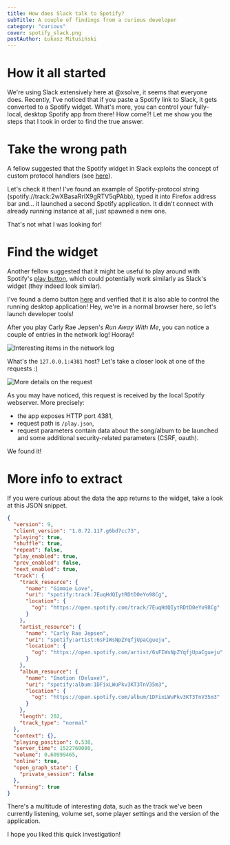 ```yaml
---
title: How does Slack talk to Spotify?
subTitle: A couple of findings from a curious developer
category: "curious"
cover: spotify_slack.png
postAuthor: Łukasz Mitusiński
---
```


# How it all started
We're using Slack extensively here at @xsolve, it seems that everyone does. Recently,
I've noticed that if you paste a Spotify link to Slack, it gets converted to a Spotify
widget. What's more, you can control your fully-local, desktop Spotify app from there!
How come?! Let me show you the steps that I took in order to find the true answer.

# Take the wrong path
A fellow suggested that the Spotify widget in Slack exploits the concept of custom
protocol handlers (see [here](https://www.google.pl/search?q=web+protocol+handler)).

Let's check it then! I've found an example of Spotify-protocol string (spotify://track:2wXBasaRrlX9gRTV5qPAbb),
typed it into Firefox address bar and... it launched a second Spotify application.
It didn't connect with already running instance at all, just spawned a new one.

That's not what I was looking for!

# Find the widget
Another fellow suggested that it might be useful to play around with Spotify's [play button](https://developer.spotify.com/technologies/widgets/spotify-play-button/),
which could potentially work similarly as Slack's widget (they indeed look similar).

I've found a demo button [here](https://beta.developer.spotify.com/documentation/widgets/generate/play-button/)
and verified that it is also able to control the running desktop application! Hey,
we're in a normal browser here, so let's launch developer tools!

After you play Carly Rae Jepsen's _Run Away With Me_, you can notice a couple of entries
in the network log! Hooray!

![Interesting items in the network log](./connections.png)

What's the `127.0.0.1:4381` host? Let's take a closer look at one of the requests :)

![More details on the request](./single_request.png)

As you may have noticed, this request is received by the local Spotify webserver.
More precisely:
- the app exposes HTTP port 4381,
- request path is `/play.json`,
- request parameters contain data about the song/album to be launched and some
additional security-related parameters (CSRF, oauth).

We found it!

# More info to extract

If you were curious about the data the app returns to the widget, take a look at
this JSON snippet.

```JSON
{
  "version": 9,
  "client_version": "1.0.72.117.g6bd7cc73",
  "playing": true,
  "shuffle": true,
  "repeat": false,
  "play_enabled": true,
  "prev_enabled": false,
  "next_enabled": true,
  "track": {
    "track_resource": {
      "name": "Gimmie Love",
      "uri": "spotify:track:7EuqHdQIytRDtD0eYo98Cg",
      "location": {
        "og": "https://open.spotify.com/track/7EuqHdQIytRDtD0eYo98Cg"
      }
    },
    "artist_resource": {
      "name": "Carly Rae Jepsen",
      "uri": "spotify:artist:6sFIWsNpZYqfjUpaCgueju",
      "location": {
        "og": "https://open.spotify.com/artist/6sFIWsNpZYqfjUpaCgueju"
      }
    },
    "album_resource": {
      "name": "Emotion (Deluxe)",
      "uri": "spotify:album:1DFixLWuPkv3KT3TnV35m3",
      "location": {
        "og": "https://open.spotify.com/album/1DFixLWuPkv3KT3TnV35m3"
      }
    },
    "length": 202,
    "track_type": "normal"
  },
  "context": {},
  "playing_position": 0.538,
  "server_time": 1522760080,
  "volume": 0.60999465,
  "online": true,
  "open_graph_state": {
    "private_session": false
  },
  "running": true
}
```

There's a multitude of interesting data, such as the track we've been currently listening,
volume set, some player settings and the version of the application.

I hope you liked this quick investigation!
